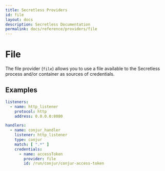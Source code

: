 ```yaml
---
title: Secretless Providers
id: file
layout: docs
description: Secretless Documentation
permalink: docs/reference/providers/file
---
```


# File
The file provider (`file`) allows you to use a file available to the Secretless
process and/or container as sources of credentials.

## Examples
``` yaml
listeners:
  - name: http_listener
    protocol: http
    address: 0.0.0.0:8080

handlers:
  - name: conjur_handler
    listener: http_listener
    type: conjur
    match: [ ".*" ]
    credentials:
      - name: accessToken
        provider: file
        id: /run/conjur/conjur-access-token
```

